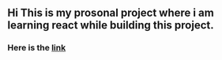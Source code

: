 <h2>Hi This is my prosonal project where i am learning react while building this project.</h2>

<h3>Here is the <a href="https://barsane.vercel.app/" target="_blank">link</a></h3>
